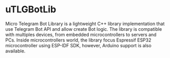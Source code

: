 # uTLGBotLib
Micro Telegram Bot Library is a lightweight C++ library implementation that use Telegram Bot API and allow create Bot logic. The library is compatible with multiples devices, from embedded microcontrollers to servers and PCs. Inside microcontrollers world, the library focus Espressif ESP32 microcontroller using ESP-IDF SDK, however, Arduino support is also available.
